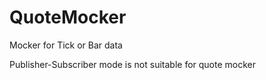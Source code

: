 # QuoteMocker

Mocker for Tick or Bar data

Publisher-Subscriber mode is not suitable for quote mocker